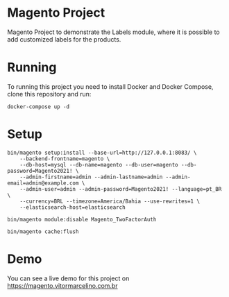 # Magento Project
Magento Project to demonstrate the Labels module, where it is possible to add customized labels for the products.

# Running
To running this project you need to install Docker and Docker Compose, clone this repository and run:
```
docker-compose up -d
```

# Setup

```
bin/magento setup:install --base-url=http://127.0.0.1:8083/ \
    --backend-frontname=magento \
    --db-host=mysql --db-name=magento --db-user=magento --db-password=Magento2021! \
    --admin-firstname=admin --admin-lastname=admin --admin-email=admin@example.com \
    --admin-user=admin --admin-password=Magento2021! --language=pt_BR \
    --currency=BRL --timezone=America/Bahia --use-rewrites=1 \
    --elasticsearch-host=elasticsearch

bin/magento module:disable Magento_TwoFactorAuth

bin/magento cache:flush 
```

# Demo
You can see a live demo for this project on https://magento.vitormarcelino.com.br